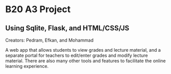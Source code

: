 # B20 A3 Project
## Using Sqlite, Flask, and HTML/CSS/JS

Creators: Pedram, Efkan, and Mohammad

A web app that allows students to view grades and lecture material, and a separate portal for teachers to edit/enter grades and modify lecture material. There are also many other tools and features to facilitate the online learning experience.
